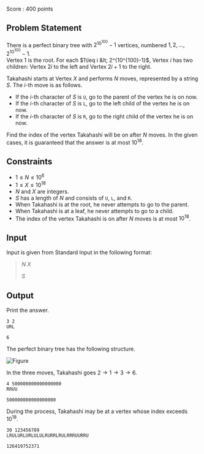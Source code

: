Score : $400$ points

## Problem Statement

There is a perfect binary tree with $2^{10^{100}}-1$ vertices, numbered $1,2,...,2^{10^{100}}-1$.<br>
Vertex $1$ is the root. For each $1\leq i &lt; 2^{10^{100}-1}$, Vertex $i$ has two children: Vertex $2i$ to the left and Vertex $2i+1$ to the right.

Takahashi starts at Vertex $X$ and performs $N$ moves, represented by a string $S$. The $i$-th move is as follows.

- If the $i$-th character of $S$ is `U`, go to the parent of the vertex he is on now.
- If the $i$-th character of $S$ is `L`, go to the left child of the vertex he is on now.
- If the $i$-th character of $S$ is `R`, go to the right child of the vertex he is on now.

Find the index of the vertex Takahashi will be on after $N$ moves. In the given cases, it is guaranteed that the answer is at most $10^{18}$.

## Constraints

- $1 \leq N \leq 10^6$
- $1 \leq X \leq 10^{18}$
- $N$ and $X$ are integers.
- $S$ has a length of $N$ and consists of `U`, `L`, and `R`.
- When Takahashi is at the root, he never attempts to go to the parent.
- When Takahashi is at a leaf, he never attempts to go to a child.
- The index of the vertex Takahashi is on after $N$ moves is at most $10^{18}$.

## Input

Input is given from Standard Input in the following format:

> $N$ $X$
> 
> $S$

## Output

Print the answer.

```input1
3 2
URL
```

```output1
6
```

The perfect binary tree has the following structure.

![Figure](https://img.atcoder.jp/ghi/9e199e154f481af436c8eaec9c487e2c.png)

In the three moves, Takahashi goes $2 \to 1 \to 3 \to 6$.

```input2
4 500000000000000000
RRUU
```

```output2
500000000000000000
```

During the process, Takahashi may be at a vertex whose index exceeds $10^{18}$.

```input3
30 123456789
LRULURLURLULULRURRLRULRRRUURRU
```

```output3
126419752371
```